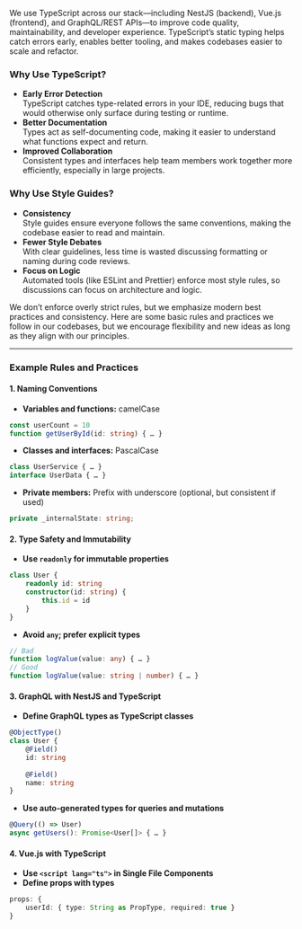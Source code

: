 We use TypeScript across our stack—including NestJS (backend), Vue.js (frontend), and GraphQL/REST APIs—to improve code quality, maintainability, and developer experience. TypeScript’s static typing helps catch errors early, enables better tooling, and makes codebases easier to scale and refactor.

### Why Use TypeScript?

- **Early Error Detection**  
  TypeScript catches type-related errors in your IDE, reducing bugs that would otherwise only surface during testing or runtime.
- **Better Documentation**  
  Types act as self-documenting code, making it easier to understand what functions expect and return.
- **Improved Collaboration**  
  Consistent types and interfaces help team members work together more efficiently, especially in large projects.

### Why Use Style Guides?

- **Consistency**  
  Style guides ensure everyone follows the same conventions, making the codebase easier to read and maintain.
- **Fewer Style Debates**  
  With clear guidelines, less time is wasted discussing formatting or naming during code reviews.
- **Focus on Logic**  
  Automated tools (like ESLint and Prettier) enforce most style rules, so discussions can focus on architecture and logic.

We don’t enforce overly strict rules, but we emphasize modern best practices and consistency.
Here are some basic rules and practices we follow in our codebases, but we encourage flexibility and new ideas as long as they align with our principles.

---

### Example Rules and Practices

#### 1. **Naming Conventions**

- **Variables and functions:** camelCase  

```typescript
const userCount = 10
function getUserById(id: string) { … }
```

- **Classes and interfaces:** PascalCase

```typescript
class UserService { … }
interface UserData { … }
```

- **Private members:** Prefix with underscore (optional, but consistent if used)

```typescript
private _internalState: string;
```

#### 2. **Type Safety and Immutability**

- **Use `readonly` for immutable properties**

```typescript
class User {
    readonly id: string
    constructor(id: string) { 
        this.id = id 
    }
}
```

- **Avoid `any`; prefer explicit types**

```typescript
// Bad 
function logValue(value: any) { … }
// Good
function logValue(value: string | number) { … }
```

#### 3. **GraphQL with NestJS and TypeScript**

- **Define GraphQL types as TypeScript classes**

```typescript
@ObjectType()
class User {
    @Field()
    id: string
    
    @Field()
    name: string
}
```

- **Use auto-generated types for queries and mutations**

```typescript
@Query(() => User)
async getUsers(): Promise<User[]> { … }
```

#### 4. **Vue.js with TypeScript**

- **Use `<script lang="ts">` in Single File Components**
- **Define props with types**

```typescript
props: {
    userId: { type: String as PropType, required: true }
}
```

